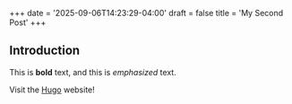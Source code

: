 +++
date = '2025-09-06T14:23:29-04:00'
draft = false
title = 'My Second Post'
+++

## Introduction

This is **bold** text, and this is *emphasized* text.

Visit the [Hugo](https://gohugo.io) website!

